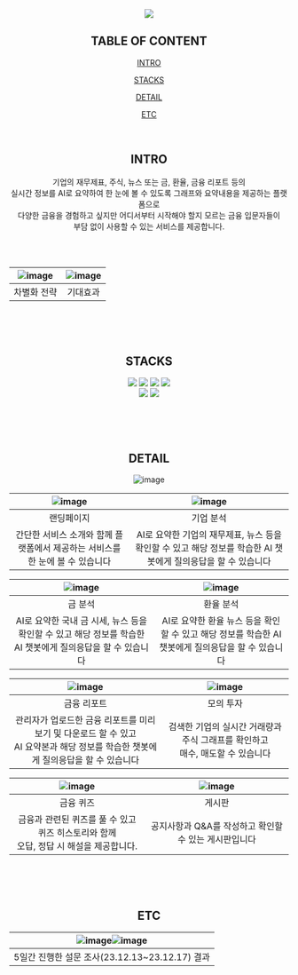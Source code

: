 <div align=center> 
<img src="https://capsule-render.vercel.app/api?type=waving&color=4169E1&height=200&text=Hey,Finance&section=header&fontColor=FFFFFF"/>


## TABLE OF CONTENT
[INTRO](#INTRO)  

[STACKS](#STACKS)  

[DETAIL](#DETAIL)  

[ETC](#ETC)

<br>

## INTRO

기업의 재무제표, 주식, 뉴스 또는 금, 환율, 금융 리포트 등의 <br>
실시간 정보를 AI로 요약하여 한 눈에 볼 수 있도록 그래프와 요약내용을 제공하는 플랫폼으로<br>
다양한 금융을 경험하고 싶지만 어디서부터 시작해야 할지 모르는 금융 입문자들이<br>
부담 없이 사용할 수 있는 서비스를 제공합니다.

<br><br>

|![image](https://github.com/Blue-Bug/Hey-finance/assets/46710160/98e5ec94-264c-4375-bf87-e5b528333d1c)|![image](https://github.com/Blue-Bug/Hey-finance/assets/46710160/d4bb80a3-7b55-4173-bfd7-c3eb564133e0)|
|:---:|:---:|
|차별화 전략|기대효과|

<br><br><br>

## STACKS
<div align=center> 
  <img src="https://img.shields.io/badge/python-3776AB?style=for-the-badge&logo=python&logoColor=white">
  <img src="https://img.shields.io/badge/javascript-F7DF1E?style=for-the-badge&logo=javascript&logoColor=black">
  <img src="https://img.shields.io/badge/django-092E20?style=for-the-badge&logo=django&logoColor=white">
  <img src="https://img.shields.io/badge/bootstrap-7952B3?style=for-the-badge&logo=bootstrap&logoColor=white">
  <br>
  <img src="https://img.shields.io/badge/openai-412991?style=for-the-badge&logo=openai&logoColor=white">
  <img src="https://img.shields.io/badge/postgreSQL-4169E1?style=for-the-badge&logo=postgreSQL&logoColor=white">
</div>

<br><br><br>

## DETAIL
![image](https://github.com/Blue-Bug/Hey-finance/assets/46710160/01dc6193-9d87-4486-a97c-8b7a651ad82c)

|![image](https://github.com/Blue-Bug/Hey-finance/assets/46710160/693695ee-091f-4430-8fb6-d2d24841ea92)|![image](https://github.com/Blue-Bug/Hey-finance/assets/46710160/eda717d5-b8c7-4194-a605-86ab668403f8)|
|:---:|:---:|
|랜딩페이지|기업 분석|
|간단한 서비스 소개와 함께 플랫폼에서 제공하는 서비스를 한 눈에 볼 수 있습니다|AI로 요약한 기업의 재무제표, 뉴스 등을 확인할 수 있고 해당 정보를 학습한 AI 챗봇에게 질의응답을 할 수 있습니다|

|![image](https://github.com/Blue-Bug/Hey-finance/assets/46710160/f9f7a101-d7a6-4a09-a066-b5c59361d613)|![image](https://github.com/Blue-Bug/Hey-finance/assets/46710160/97c9020f-a89f-4945-bef0-21176c8369ed)|
|:---:|:---:|
|금 분석|환율 분석|
|AI로 요약한 국내 금 시세, 뉴스 등을 확인할 수 있고 해당 정보를 학습한 AI 챗봇에게 질의응답을 할 수 있습니다|AI로 요약한 환율 뉴스 등을 확인할 수 있고 해당 정보를 학습한 AI 챗봇에게 질의응답을 할 수 있습니다|

|![image](https://github.com/Blue-Bug/Hey-finance/assets/46710160/257d12d8-0f9e-4859-8d94-c39a3360e71f)|![image](https://github.com/Blue-Bug/Hey-finance/assets/46710160/c2e3fa85-01e8-41db-a054-8b3d4b0735d5)|
|:---:|:---:|
|금융 리포트|모의 투자|
|관리자가 업로드한 금융 리포트를 미리보기 및 다운로드 할 수 있고<br> AI 요약본과 해당 정보를 학습한 챗봇에게 질의응답을 할 수 있습니다|검색한 기업의 실시간 거래량과 주식 그래프를 확인하고<br> 매수, 매도할 수 있습니다|

|![image](https://github.com/Blue-Bug/Hey-finance/assets/46710160/6c3644cc-36e3-4956-974b-ae621f118d06)|![image](https://github.com/Blue-Bug/Hey-finance/assets/46710160/59a0e647-da6d-444f-983f-0f4ed956c7b3)|
|:---:|:---:|
|금융 퀴즈|게시판|
|금융과 관련된 퀴즈를 풀 수 있고 퀴즈 히스토리와 함께<br> 오답, 정답 시 해설을 제공합니다.|공지사항과 Q&A를 작성하고 확인할 수 있는 게시판입니다|

<br><br><br>

## ETC

|![image](https://github.com/Blue-Bug/Hey-finance/assets/46710160/bdc60fff-1829-41b6-86bd-63375a8dd862)![image](https://github.com/Blue-Bug/Hey-finance/assets/46710160/4f94e464-0d39-476c-8337-fd7e57d2b553)|
|:---:|
|5일간 진행한 설문 조사(23.12.13~23.12.17) 결과|



</div>
